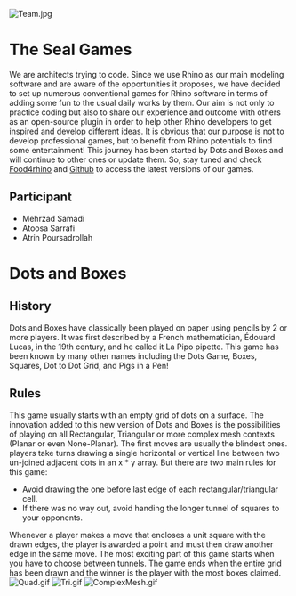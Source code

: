 ![Team.jpg](https://raw.githubusercontent.com/mahdiyargit/Seal/master/Team.jpg)
# The Seal Games
We are architects trying to code.
Since we use Rhino as our main modeling software and are aware of the opportunities it proposes, we have decided to set up numerous conventional games for Rhino software in terms of adding some fun to the usual daily works by them. Our aim is not only to practice coding but also to share our experience and outcome with others as an open-source plugin in order to help other Rhino developers to get inspired and develop different ideas. It is obvious that our purpose is not to develop professional games, but to benefit from Rhino potentials to find some entertainment!
This journey has been started by Dots and Boxes and will continue to other ones or update them. So, stay tuned and check [Food4rhino](https://www.food4rhino.com/en/app/seal) and [Github](https://github.com/mahdiyargit/Seal) to access the latest versions of our games.

## Participant ##
*	Mehrzad Samadi
*	Atoosa Sarrafi
*	Atrin Poursadrollah

# Dots and Boxes
## History
Dots and Boxes have classically been played on paper using pencils by 2 or more players. It was first described by a French mathematician, Édouard Lucas, in the 19th century, and he called it La Pipo pipette. This game has been known by many other names including the Dots Game, Boxes, Squares, Dot to Dot Grid, and Pigs in a Pen!
## Rules
This game usually starts with an empty grid of dots on a surface. The innovation added to this new version of Dots and Boxes is the possibilities of playing on all Rectangular, Triangular or more complex mesh contexts (Planar or even None-Planar). The first moves are usually the blindest ones. players take turns drawing a single horizontal or vertical line between two un-joined adjacent dots in an x * y array. 
But there are two main rules for this game:
* Avoid drawing the one before last edge of each rectangular/triangular cell.   
* If there was no way out, avoid handing the longer tunnel of squares to your opponents.

Whenever a player makes a move that encloses a unit square with the drawn edges, the player is awarded a point and must then draw another edge in the same move. The most exciting part of this game starts when you have to choose between tunnels. The game ends when the entire grid has been drawn and the winner is the player with the most boxes claimed.
![Quad.gif](https://raw.githubusercontent.com/mahdiyargit/Seal/master/Quad.gif)
![Tri.gif](https://raw.githubusercontent.com/mahdiyargit/Seal/master/Tri.gif)
![ComplexMesh.gif](https://raw.githubusercontent.com/mahdiyargit/Seal/master/ComplexMesh.gif)
